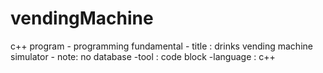 # vendingMachine
c++ program - programming fundamental - title : drinks vending machine simulator - note: no database -tool : code block -language : c++
